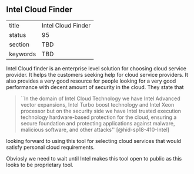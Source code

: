 ## Intel Cloud Finder


|          |                    |
| -------- | ------------------ |
| title    | Intel Cloud Finder |
| status   | 95                 |
| section  | TBD                |
| keywords | TBD                |




Intel Cloud finder is an enterprise level solution for choosing cloud
service provider. It helps the customers seeking help for cloud service
providers. It also provides a very good resource for people looking for
a very good performance with decent amount of security in the cloud.
They state that

> ``In the domain of Intel Cloud Technology we have Intel Advanced
> vector expansions, Intel Turbo boost technology and Intel Xeon
> processor but on the security side we have Intel trusted execution
> technology hardware-based protection for the cloud, ensuring a
> secure foundation and protecting applications against malware,
> malicious software, and other attacks'' [@hid-sp18-410-Intel]

looking forward to using this tool for selecting cloud services that
would satisfy personal cloud requirements.

Obviosly we need to wait
until Intel makes this tool open to public as this looks to be
proprietary tool.
